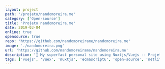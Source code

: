 ```yaml
---
layout: project
path: '/projeto/nandomoreira.me'
category: ['Open-source']
title: 'Projeto nandomoreira.me'
date: 2019-03-04
online: true
opensource: true
repo: 'https://github.com/nandomoreirame/nandomoreira.me'
image: './nandomoreira.png'
url: 'https://github.com/nandomoreirame/nandomoreira.me'
description: '🏃 My superfast personal site using Nuxtjs/Vuejs -- Projeto escrito em VueJS utilizando NuxtJS para gerar os arquivos estáticos e hospeda-los n0 Netlify. O código é totalmente Open Source sob licença MIT.'
tags: ['vuejs', 'vuex', 'nuxtjs', 'ecmascript6', 'open-source', 'netlify']
---
```

